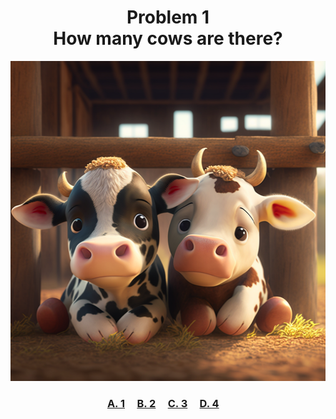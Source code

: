 <h1 align="center">
Problem 1<br>
How many cows are there?
</h1>

<p align="center">
<img src="cows.png" height="512"/>
</p>

<h3 align="center">
  <span><a href="">A. 1</a></span>&nbsp;&nbsp;&nbsp;&nbsp;
  <span><a href="https://raw.githubusercontent.com/rain1024/math/main/assets/win0.png">B. 2</a></span>&nbsp;&nbsp;&nbsp;&nbsp;
  <span><a href="">C. 3</a></span>&nbsp;&nbsp;&nbsp;&nbsp;
  <span><a href="">D. 4</a></span>&nbsp;&nbsp;&nbsp;&nbsp;
</h3>